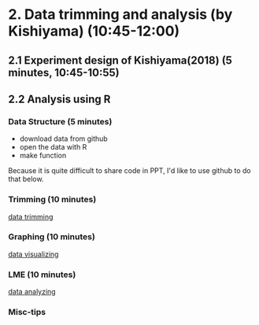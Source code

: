 
# 2. Data trimming and analysis (by Kishiyama) (10:45-12:00)

## 2.1 Experiment design of Kishiyama(2018) (5 minutes, 10:45-10:55)

## 2.2 Analysis using R

### Data Structure (5 minutes)

* download data from github
* open the data with R
* make function

Because it is quite difficult to share code in PPT,
I'd like to use github to do that below.

### Trimming (10 minutes)
[data trimming](https://github.com/kisiyama/ntu-ut-ling-vwp/blob/master/script/data-trimming.md)
### Graphing (10 minutes)
[data visualizing](https://github.com/kisiyama/ntu-ut-ling-vwp/blob/master/script/data-visualizing.md)
### LME (10 minutes)
[data analyzing](https://github.com/kisiyama/ntu-ut-ling-vwp/blob/master/script/data-analyzing.md)
### Misc-tips
